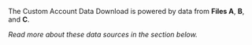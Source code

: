 The Custom Account Data Download is powered by data from **Files
A**, **B**, and **C**.

*Read more about these data sources in the section below.*
